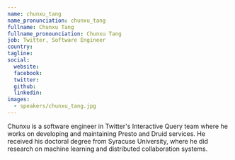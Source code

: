 ```yaml
---
name: chunxu_tang
name_pronunciation: chunxu_tang
fullname: Chunxu Tang
fullname_pronounciation: Chunxu Tang
job: Twitter, Software Engineer
country: 
tagline: 
social:
  website: 
  facebook:
  twitter:
  github: 
  linkedin: 
images:
  - speakers/chunxu_tang.jpg
---
```


Chunxu is a software engineer in Twitter's Interactive Query team where he works on developing and maintaining Presto and Druid services. He received his doctoral degree from Syracuse University, where he did research on machine learning and distributed collaboration systems.
